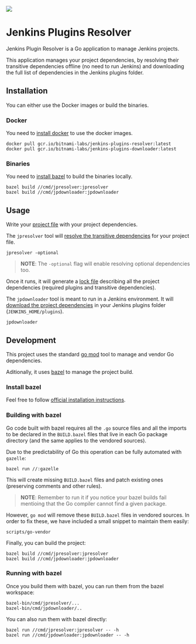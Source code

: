 ![](https://github.com/bitnami-labs/jenkins-plugins-resolver/workflows/Continuous%20Deployment/badge.svg)

# Jenkins Plugins Resolver

Jenkins Plugin Resolver is a Go application to manage Jenkins projects.

This application manages your project dependencies, by resolving their transitive dependencies offline (no need to run Jenkins) and downloading the full list of dependencies in the Jenkins plugins folder.

## Installation

You can either use the Docker images or build the binaries.

### Docker

You need to [install docker](https://runnable.com/docker/getting-started/) to use the docker images.

```shell
docker pull gcr.io/bitnami-labs/jenkins-plugins-resolver:latest
docker pull gcr.io/bitnami-labs/jenkins-plugins-downloader:latest
```

### Binaries

You need to [install bazel](#install-bazel) to build the binaries locally.

```shell
bazel build //cmd/jpresolver:jpresolver
bazel build //cmd/jpdownloader:jpdownloader
```

## Usage

Write your [project file](docs/project-file.md) with your project dependencies.

The `jpresolver` tool will [resolve the transitive dependencies](docs/jpresolver.md) for your project file.

```shell
jpresolver -optional
```

> **NOTE**: The `-optional` flag will enable resolving optional dependencies too.

Once it runs, it will generate a [lock file](docs/lock-file.md) describing all the project dependencies (required plugins and transitive dependencies).

The `jpdownloader` tool is meant to run in a Jenkins environment. It will [download the project dependencies](docs/jpdownloader.md) in your Jenkins plugins folder (`JENKINS_HOME/plugins`).

```shell
jpdownloader
```

## Development

This project uses the standard [go mod](https://blog.golang.org/using-go-modules) tool to manage and vendor Go dependencies.

Aditionally, it uses [bazel](https://bazel.build) to manage the project build.

### Install bazel

Feel free to follow [official installation instructions](https://docs.bazel.build/versions/master/install.html).

### Building with bazel

Go code built with bazel requires all the `.go` source files and all the imports to be declared in the `BUILD.bazel` files that live in each Go package directory (and the same applies to the vendored sources).

Due to the predictability of Go this operation can be fully automated with `gazelle`:

```
bazel run //:gazelle
```

This will create missing `BUILD.bazel` files and patch existing ones (preserving comments and other rules).

> **NOTE**: Remember to run it if you notice your bazel builds fail mentioing that the Go compiler cannot find a given package.

However, `go mod` will remove these `BUILD.bazel` files in vendored sources. In order to fix these, we have included a small snippet to maintain them easily:

```
scripts/go-vendor
```

Finally, you can build the project:

```
bazel build //cmd/jpresolver:jpresolver
bazel build //cmd/jpdownloader:jpdownloader
```

### Running with bazel

Once you build them with bazel, you can run them from the bazel workspace:

```
bazel-bin/cmd/jpresolver/...
bazel-bin/cmd/jpdownloader/..
```

You can also run them with bazel directly:

```
bazel run //cmd/jpresolver:jpresolver -- -h
bazel run //cmd/jpdownloader:jpdownloader -- -h
```
